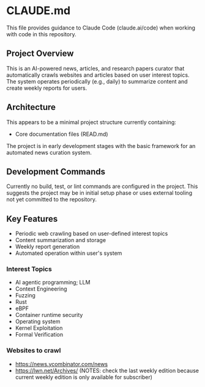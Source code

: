 # CLAUDE.md

This file provides guidance to Claude Code (claude.ai/code) when working with code in this repository.

## Project Overview

This is an AI-powered news, articles, and research papers curator that automatically crawls websites and articles based on user interest topics. The system operates periodically (e.g., daily) to summarize content and create weekly reports for users.

## Architecture

This appears to be a minimal project structure currently containing:
- Core documentation files (READ.md)  

The project is in early development stages with the basic framework for an automated news curation system.

## Development Commands

Currently no build, test, or lint commands are configured in the project. This suggests the project may be in initial setup phase or uses external tooling not yet committed to the repository.

## Key Features

- Periodic web crawling based on user-defined interest topics
- Content summarization and storage
- Weekly report generation
- Automated operation within user's system


### Interest Topics
- AI agentic programming; LLM
- Context Engineering
- Fuzzing
- Rust
- eBPF
- Container runtime security
- Operating system
- Kernel Exploitation
- Formal Verification

### Websites to crawl
- https://news.ycombinator.com/news
- https://lwn.net/Archives/ (NOTES: check the last weekly edition because current weekly edition is only available for subscriber)
